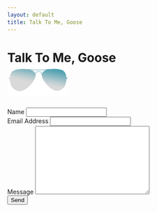 ```yaml
---
layout: default
title: Talk To Me, Goose
---
```


<div id="contact">
  <h1 class="pageTitle">Talk To Me, Goose<br /><img src="/assets/img/aviators.png" /></h1>

  <form action="http://formspree.io/markwoon+github.io@gmail.com" method="POST">
    <label for="name">Name</label>    
    <input type="text" id="name" name="name" class="full-width"><br>
    <label for="email">Email Address</label>
    <input type="email" id="email" name="_replyto" class="full-width"><br>
    <label for="message">Message</label>
    <textarea name="message" id="message" cols="30" rows="10" class="full-width"></textarea><br>
    <input type="submit" value="Send" class="button">
  </form>
</div>
